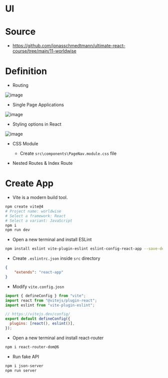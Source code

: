 # UI


# Source
- https://github.com/jonasschmedtmann/ultimate-react-course/tree/main/11-worldwise

# Definition
- Routing

![image](https://github.com/ehsan-ebadi/React/assets/64855572/ee5817da-8268-432f-9eb5-9ca3d0c6e45f)

- Single Page Applications

![image](https://github.com/ehsan-ebadi/React/assets/64855572/28009e3d-72a1-4256-bca7-86e291d583b7)

- Styling options in React

![image](https://github.com/ehsan-ebadi/React/assets/64855572/158c9a1b-5b55-47d2-9dbd-d52d03cb72ee)

- CSS Module
  - Create `src\components\PageNav.module.css` file

- Nested Routes & Index Route




# Create App
- Vite is a modern build tool.
```bash
npm create vite@4
# Project name: worldwise
# Select a framework: React
# Select a variant: JavaScript
npm i
npm run dev
```

- Open a new terminal and install ESLint
```bash
npm install eslint vite-plugin-eslint eslint-config-react-app --save-dev
```

- Create `.eslintrc.json` inside `src` directory
```json
{
    "extends": "react-app"
}
```

- Modify `vite.config.josn`
```javascript
import { defineConfig } from "vite";
import react from "@vitejs/plugin-react";
import eslint from "vite-plugin-eslint";

// https://vitejs.dev/config/
export default defineConfig({
  plugins: [react(), eslint()],
});
```

- Open a new terminal and install react-router
```bash
npm i react-router-dom@6
```

- Run fake API
```bash
npm i json-server
npm run server 
